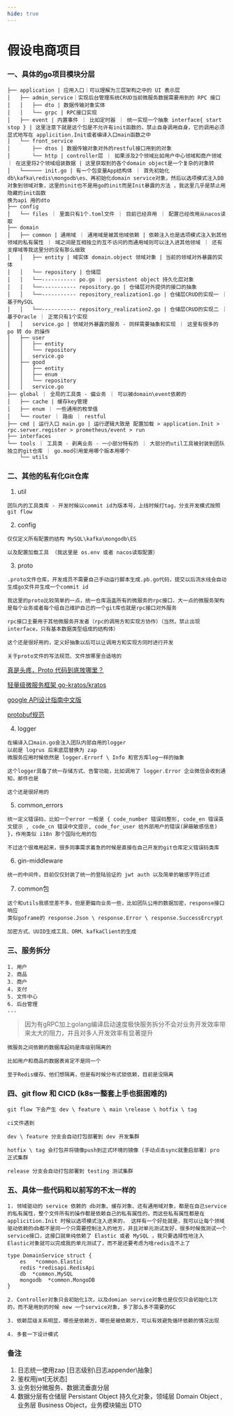 ```yaml
---
hide: true
---
```

# 假设电商项目

### 一、具体的go项目模块分层

```
├── application | 应用入口｜可以理解为三层架构之中的 UI 表示层
│   ├── admin_service｜实现后台管理系统CRUD当前微服务数据需要用到的 RPC 接口
│   │   ├── dto | 数据传输对象实体
│   │   └── grpc | RPC接口实现
│   ├── event | 内置事件 ｜ 比如定时器 ｜ 统一实现一个抽象 interface{ start stop } | 这里注意下就是这个包是不允许有init函数的，禁止自身调用自身，它的调用必须显式地写在 applicition.Init或者编译入口main函数之中
│   └── front_service
│       ├── dtos | 数据传输对象对外的restful接口用到的对象
│       └── http | controller层 ｜ 如果涉及2个领域比如用户中心领域和商户领域 ｜ 在这里将2个领域组装数据 | 这里获取到的各个domain object是一个复杂的对象转
│   └────── init.go | 有一个包变量App结构体 ｜ 首先初始化db\kafka\redis\mongodb\es、再初始化domain service对象，然后以选项模式注入DB对象到领域对象，这里的init也不是用go的init而是Init暴露的方法 ，我这里几乎是禁止用隐藏的init函数
换为api 用的dto
├── config
│   └── files ｜ 里面只有1个.toml文件 ｜ 目前已经弃用 ｜ 配置已经改用从nacos读取
├── domain
│   ├── common | 通用域 ｜ 通用域是被其他域依赖 | 依赖注入也是选项模式注入到其他领域的私有属性 ｜ 域之间是互相独立的互不访问的而通用域则可以注入进其他领域 ｜ 还有支撑域等我这里分的没有那么细致
│   │   ├── entity | 域实体 domain.object 领域对象 | 当前的领域对外暴露的实体
│   │   └── repository | 仓储层
│   │   └──----------- po.go ｜ persistent object 持久化层对象
│   │   └──----------- repository.go | 仓储层对外提供的接口的抽象
│   │   └──----------- repository_realization1.go | 仓储层CRUD的实现一 ｜ 基于MySQL
│   │   └──----------- repository_realization2.go | 仓储层CRUD的实现二 ｜ 基于Oracle ｜ 正常只有1个实现
│   │   service.go | 领域对外暴露的服务 - 同样需要抽象和实现 ｜ 这里有很多的 po 转 do 的操作
│   ├── user
│   │   ├── entity
│   │   └── repository
│   │   service.go
│   ├── good
│   │   ├── entity
│   │   ├── enum
│   │   └── repository
│   │   service.go
├── global ｜ 全局的工具类 - 偏业务 ｜ 可以被domain\event依赖的
│   ├── cache | 缓存key管理
│   ├── enum ｜ 一些通用的枚举值
│   └── router ｜ 路由 ｜ restful 
├── cmd | 运行入口 main.go | 运行逻辑大致是 配置加载 > application.Init > rpc.server.register > prometheus/event > run
├── interfaces
└── tools ｜ 工具类 - 剥离业务 - 一小部分特有的 ｜ 大部分的util工具被封装到团队独立的git仓库 ｜ go.mod引用爱用哪个版本用哪个
    └── utils
```

### 二、其他的私有化Git仓库

1. util 
```
团队内的工具类库 - 开发时候以commit id为版本号，上线时候打tag，分支开发模式按照 git flow
```

2. config
```
仅仅定义所有配置的结构 MySQL\kafka\mongodb\ES

以及配置加载工具 （我这里是 os.env 或者 nacos读取配置）
```

3. proto
```
.proto文件仓库，开发成员不需要自己手动运行脚本生成.pb.go代码，提交以后流水线会自动生成go文件并生成一个commit id

我这里的proto比较简单的一点，统一仓库涵盖所有的微服务的rpc接口，大一点的微服务架构是每个业务或者每个组自己维护自己的一个git库也就是rpc接口对外服务

rpc接口主要用于其他微服务开发者（rpc的调用方和实现方协作）（当然，禁止出现interface，只有基本数据类型组成的结构体）

这个还是很好用的，定义好抽象以后可以让调用方和实现方同时进行开发

关于proto文件的写法规范、文件放哪里合适啥的
```

[真是头疼，Proto 代码到底放哪里？](https://mp.weixin.qq.com/s/cBXZjg_R8MLFDJyFtpjVVQ)

[轻量级微服务框架 go-kratos/kratos](https://github.com/go-kratos/kratos/blob/main/README_zh.md)

[google API设计指南中文版](https://www.bookstack.cn/read/API-design-guide/API-design-guide-README.md)

[protobuf规范](https://go-kratos.dev/docs/guide/api-protobuf/)

4. logger
```
在编译入口main.go会注入团队内部自用的logger
以前是 logrus 后来底层替换为 zap
微服务应用时候依然是 logger.Errorf \ Info 和官方库log一样的抽象

这个logger具备了统一存储方式、告警功能，比如调用了 logger.Error 企业微信会收到通知，邮件也是

这个还是很好用的
```

5. common_errors
```
统一定义错误码，比如一个error 一般是 { code_number 错误码整形, code_en 错误英文提示 , code_cn 错误中文提示, code_for_user 给外部用户的错误(屏蔽敏感信息) }，作用类似 i18n 那个国际化用的包

不过这个很难用起来，很多同事需求着急的时候是直接在自己开发的git仓库定义错误码类库
```

6. gin-middleware 
```
统一的中间件，目前仅仅封装了统一的登陆验证的 jwt auth 以及简单的敏感字符过滤
```

7. common包
```
这个和utils我感觉差不多，但是更偏向业务一些，比如团队公用的数据加密，response接口响应
类似goframe的 response.Json \ response.Error \ response.SuccessErcrypt

加密方式、UUID生成工具、ORM、kafkaClient的生成
```

### 三、服务拆分
```
1. 用户
2. 商品
3. 商户
4. 支付
5. 文件中心
6. 后台管理
...
```
> 因为有gRPC加上golang编译启动速度极快服务拆分不会对业务开发效率带来太大的阻力，并且对多人开发效率有显著提升

```
微服务之间依赖的数据库起码是库级别隔离的

比如用户和商品的数据表肯定不是同一个

至于Redis缓存、他们想隔离，但是有时候分布式锁依赖，目前是没隔离
```

### 四、git flow 和 CICD (k8s一整套上手也挺困难的)
```
git flow 下会产生 dev \ feature \ main \release \ hotfix \ tag

ci文件遇到 

dev \ feature 分支会自动打包部署到 dev 开发集群

hotfix \ tag 会打包并将镜像push到正式环境的镜像 (手动点击sync就重启部署) pro 正式集群

release 分支会自动打包部署到 testing 测试集群
```

### 五、具体一些代码和以前写的不太一样的

```
1. 领域驱动的 service 依赖的 db对象、缓存对象、还有通用域对象，都是在自己service的私有属性，整个文件所有的操作都是依赖自己的私有属性的，而这些私有属性都是在 applicition.Init 时候以选项模式注入进来的， 这样有一个好处就是，我可以让每个领域驱动依赖的db都不是同一个只需要控制注入的地方，并且对单元测试友好，很多时候我测试一个service接口，这接口就单纯依赖了 Elastic 或者 MySQL ，我只要选择性地注入 Elastic对象就可以完成我的单元测试了，而不是还要考虑为啥redis连不上了

type DomainService struct {
	es   *common.Elastic
	redis *redisapi.RedisApi
    db  *common.MySQL
    mongodb  *common.MongoDB
}

2. Controller对象只会初始化1次，以及domian service对象也是仅仅只会初始化1次的，而不是用到的时候 new 一个service对象，多了那么多不需要的GC

3. 依赖层级关系明显，哪些是依赖方，哪些是被依赖方，可以有效避免循环依赖的情况出现

4. 多套一下设计模式
```

### 备注

1. 日志统一使用zap [日志级别\日志appender\抽象]
2. 鉴权用jwt[无状态]
3. 业务划分微服务、数据流垂直分层
4. 数据分层有仓储层 Persistant Object 持久化对象，领域层 Domain Object ,业务层 Business Object，业务模块输出 DTO

